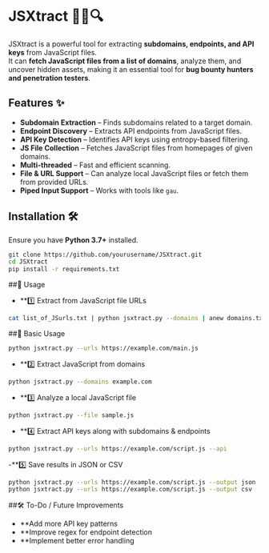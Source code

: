 # JSXtract 🕵️‍♂️🔍

JSXtract is a powerful tool for extracting **subdomains, endpoints, and API keys** from JavaScript files.  
It can **fetch JavaScript files from a list of domains**, analyze them, and uncover hidden assets, making it an essential tool for **bug bounty hunters and penetration testers**.

## Features ✨
- **Subdomain Extraction** – Finds subdomains related to a target domain.  
- **Endpoint Discovery** – Extracts API endpoints from JavaScript files.  
- **API Key Detection** – Identifies API keys using entropy-based filtering.  
- **JS File Collection** – Fetches JavaScript files from homepages of given domains.  
- **Multi-threaded** – Fast and efficient scanning.  
- **File & URL Support** – Can analyze local JavaScript files or fetch them from provided URLs.  
- **Piped Input Support** – Works with tools like `gau`.  

## Installation 🛠️
Ensure you have **Python 3.7+** installed.

```sh
git clone https://github.com/yourusername/JSXtract.git
cd JSXtract
pip install -r requirements.txt
```

##📌 Usage
- **1️⃣ Extract from JavaScript file URLs
```sh
cat list_of_JSurls.txt | python jsxtract.py --domains | anew domains.txt
```

##📌 Basic Usage
```sh
python jsxtract.py --urls https://example.com/main.js
```

- **2️⃣ Extract JavaScript from domains
```sh
python jsxtract.py --domains example.com
```

- **3️⃣ Analyze a local JavaScript file
```sh
python jsxtract.py --file sample.js
```

- **4️⃣ Extract API keys along with subdomains & endpoints
```sh
python jsxtract.py --urls https://example.com/script.js --api
```

-**5️⃣ Save results in JSON or CSV
```sh
python jsxtract.py --urls https://example.com/script.js --output json
python jsxtract.py --urls https://example.com/script.js --output csv
```
##🛠️ To-Do / Future Improvements
- **Add more API key patterns
- **Improve regex for endpoint detection
- **Implement better error handling


